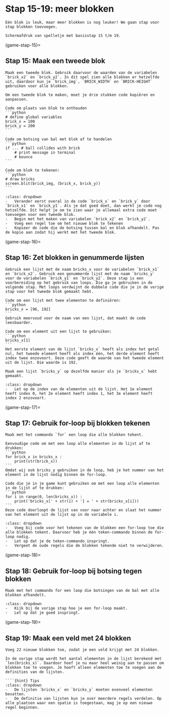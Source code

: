 # Stap 15-19: meer blokken
```{pull-quote}
Eén blok is leuk, maar meer blokken is nog leuker! We gaan stap voor stap blokken toevoegen.
```

```{figure} scherm5.png
Schermafdruk van spelletje met basisstap 15 t/m 19.
```

(game-stap-15)=
## Stap 15: Maak een tweede blok

````{note} Opdracht
Maak een tweede blok. Gebruik daarvoor de waarden van de variabelen `brick_x2` en `brick_y2`. In dit spel zien alle blokken er hetzelfde uit, daardoor kun je `brick_img`, `BRICK_WIDTH` en `BRICK-HEIGHT` gebruiken voor alle blokken.
````

````{attention} Toelichting
Om een tweede blok te maken, moet je drie stukken code kopiëren en aanpassen.

Code om plaats van blok te onthouden
```python
# define global variables
brick_x = 100
brick_y = 200
```

Code om botsing van bal met blok af te handelen
```python
if ... # ball collides with brick
    # print message in terminal
    # bounce
```

Code om blok te tekenen:   
```python
# draw bricks
screen.blit(brick_img, (brick_x, brick_y))
```
````

````{hint} Tips
:class: dropdown
-	Verander eerst overal in de code `brick_x` en `brick_y` door `brick_x1` en `brick_y1`. Als je dat goed doet, dan werkt je code nog hetzelfde. Dit helpt je om te zien waar je allemaal extra code moet toevoegen voor een tweede blok.  
-	Begin met het maken van variabelen `brick_x2` en `brick_y2`.
-	Voeg een regel toe om het nieuwe blok te tekenen
-	Kopieer de code die de botsing tussen bal en blok afhandelt. Pas de kopie aan zodat hij werkt met het tweede blok.
````

(game-stap-16)=
## Stap 16: Zet blokken in genummerde lijsten

````{note} Opdracht
Gebruik een lijst met de naam bricks_x voor de variabelen `brick_x1` en `brick_x2`. Gebruik een genummerde lijst met de naam `bricks_y` voor de variabelen `brick_y1` en `brick_y2`. Deze stap is een voorbereiding op het gebruik van loops. Die ga je gebruiken in de volgende stap. Met loops verdwijnt de dubbele code die je in de vorige stap voor het tweede blok gemaakt hebt.
````

````{attention} Toelichting
Code om een lijst met twee elementen te definiëren:
```python
bricks_x = [96, 192]
```
Gebruik meervoud voor de naam van een lijst, dat maakt de code leesbaarder.

Code om een element uit een lijst te gebruiken:
```python
bricks_x[1] 
```
Het eerste element van de lijst `bricks_x` heeft als index het getal nul, het tweede element heeft als index één, het derde element heeft index twee enzovoort. Deze code geeft de waarde van het tweede element uit de lijst. Die waarde is 192.

Maak een lijst `bricks_y` op dezelfde manier als je `bricks_x` hebt gemaakt.
````

````{hint} Tips
:class: dropdown
-	Let op de index van de elementen uit de lijst. Het 1e element heeft index 0, het 2e element heeft index 1, het 3e element heeft index 2 enzovoort. 
````

(game-stap-17)=
## Stap 17: Gebruik for-loop bij blokken tekenen

````{note} Opdracht
Maak met het commando `for` een loop die alle blokken tekent. 
````

````{attention} Toelichting
Eenvoudige code om met een loop alle elementen in de lijst af te drukken:
```python
for brick_x in bricks_x : 
    print(str(brick_x))
```
Omdat wij ook bricks_y gebruiken in de loop, heb je het nummer van het element in de lijst nodig binnen de for-loop.

Code die je in je game kunt gebruiken om met een loop alle elementen in de lijst af te drukken:
```python
for i in range(0, len(bricks_x)) : 
    print('bricks_x[' + str(i) + '] = ' + str(bricks_x[i]))
```
Deze code doorloopt de lijst van voor naar achter en slaat het nummer van het element uit de lijst op in de variabele i.
````

````{hint} Tips
:class: dropdown
-	Voeg bij code voor het tekenen van de blokken een for-loop toe die alle blokken tekent. Daarvoor heb je één teken-commando binnen de for-loop nodig.
-	Let op dat je de teken-commando inspringt.
-	Vergeet de oude regels die de blokken tekende niet te verwijderen.
````

(game-stap-18)=
## Stap 18: Gebruik for-loop bij botsing tegen blokken

````{note} Opdracht
Maak met het commando for een loop die botsingen van de bal met alle blokken afhandelt.
````

````{hint} Tips
:class: dropdown
-	Kijk bij de vorige stap hoe je een for-loop maakt.
-	Let op dat je goed inspringt.
````

(game-stap-19)=
## Stap 19: Maak een veld met 24 blokken

````{note} Opdracht
Voeg 22 nieuwe blokken toe, zodat je een veld krijgt met 24 blokken.
````

````{attention} Toelichting
In de vorige stap wordt het aantal elementen in de lijst berekend met `len(bricks_x)`. Daardoor hoef je nu maar heel weinig aan te passen om blokken toe te voegen. Je hoeft alleen elementen toe te voegen aan de definities van de lijsten.

````{hint} Tips
:class: dropdown
-	De lijsten `bricks_x` en `bricks_y` moeten evenveel elementen bevatten.
-	De definitie van lijsten kun je over meerdere regels verdelen. Op alle plaatsen waar een spatie is toegestaan, mag je op een nieuwe regel beginnen.
````
